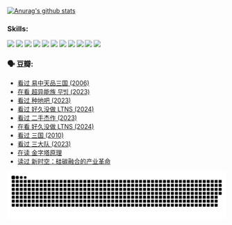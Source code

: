 
[![Anurag's github stats](https://github-readme-stats.vercel.app/api?username=w940853815)](https://github.com/anuraghazra/github-readme-stats)

### Skills:

<code><img height="32" src="https://cdn.jsdelivr.net/npm/simple-icons@v5/icons/python.svg"></code>
<code><img height="32" src="https://cdn.jsdelivr.net/npm/simple-icons@v5/icons/javascript.svg"></code>
<code><img height="32" src="https://cdn.jsdelivr.net/npm/simple-icons@v5/icons/django.svg"></code>
<code><img height="32" src="https://cdn.jsdelivr.net/npm/simple-icons@v5/icons/flask.svg"></code>
<code><img height="32" src="https://cdn.jsdelivr.net/npm/simple-icons@v5/icons/vuetify.svg"></code>
<code><img height="32" src="https://cdn.jsdelivr.net/npm/simple-icons@v5/icons/git.svg"></code>
<code><img height="32" src="https://cdn.jsdelivr.net/npm/simple-icons@v5/icons/docker.svg"></code>
<code><img height="32" src="https://cdn.jsdelivr.net/npm/simple-icons@v5/icons/postgresql.svg"></code>
<code><img height="32" src="https://cdn.jsdelivr.net/npm/simple-icons@v5/icons/elasticsearch.svg"></code>
<code><img height="32" src="https://cdn.jsdelivr.net/npm/simple-icons@v5/icons/macos.svg"></code>
<code><img height="32" src="https://cdn.jsdelivr.net/npm/simple-icons@v5/icons/linux.svg"></code>

### 🗣 豆瓣:

<!-- DOUBAN-ACTIVITIES:START -->
- [看过 易中天品三国‎ (2006)](https://www.douban.com/people/136069238/status/4529910812/?_i=09287999)
- [在看 超异能族 무빙‎ (2023)](https://www.douban.com/people/136069238/status/4527291077/?_i=09287999)
- [看过 种地吧‎ (2023)](https://www.douban.com/people/136069238/status/4527289637/?_i=09287999)
- [看过 好久没做 LTNS‎ (2024)](https://www.douban.com/people/136069238/status/4527289515/?_i=09287999)
- [看过 二手杰作‎ (2023)](https://www.douban.com/people/136069238/status/4522502716/?_i=09287999)
- [在看 好久没做 LTNS‎ (2024)](https://www.douban.com/people/136069238/status/4521969883/?_i=09287999)
- [看过 三国‎ (2010)](https://www.douban.com/people/136069238/status/4521634661/?_i=09287999)
- [看过 三大队‎ (2023)](https://www.douban.com/people/136069238/status/4510323325/?_i=09287999)
- [在读 金字塔原理](https://www.douban.com/people/136069238/status/4507497587/?_i=09287999)
- [读过 新时空：硅碳融合的产业革命](https://www.douban.com/people/136069238/status/4506659177/?_i=09287999)
<!-- DOUBAN-ACTIVITIES:END -->


![Snake animation](https://raw.githubusercontent.com/w940853815/w940853815/output/github-contribution-grid-snake.svg)

<!--
**w940853815/w940853815** is a ✨ _special_ ✨ repository because its `README.md` (this file) appears on your GitHub profile.

Here are some ideas to get you started:

- 🔭 I’m currently working on ...
- 🌱 I’m currently learning ...
- 👯 I’m looking to collaborate on ...
- 🤔 I’m looking for help with ...
- 💬 Ask me about ...
- 📫 How to reach me: ...
- 😄 Pronouns: ...
- ⚡ Fun fact: ...
-->
